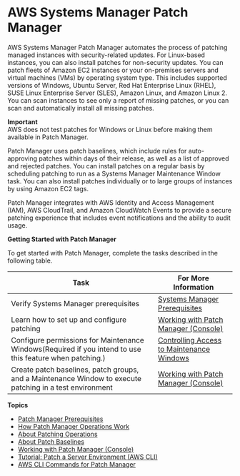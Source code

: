 # AWS Systems Manager Patch Manager<a name="systems-manager-patch"></a>

AWS Systems Manager Patch Manager automates the process of patching managed instances with security\-related updates\. For Linux\-based instances, you can also install patches for non\-security updates\. You can patch fleets of Amazon EC2 instances or your on\-premises servers and virtual machines \(VMs\) by operating system type\. This includes supported versions of Windows, Ubuntu Server, Red Hat Enterprise Linux \(RHEL\), SUSE Linux Enterprise Server \(SLES\), Amazon Linux, and Amazon Linux 2\. You can scan instances to see only a report of missing patches, or you can scan and automatically install all missing patches\. 

**Important**  
AWS does not test patches for Windows or Linux before making them available in Patch Manager\.

Patch Manager uses patch baselines, which include rules for auto\-approving patches within days of their release, as well as a list of approved and rejected patches\. You can install patches on a regular basis by scheduling patching to run as a Systems Manager Maintenance Window task\. You can also install patches individually or to large groups of instances by using Amazon EC2 tags\. 

Patch Manager integrates with AWS Identity and Access Management \(IAM\), AWS CloudTrail, and Amazon CloudWatch Events to provide a secure patching experience that includes event notifications and the ability to audit usage\.

**Getting Started with Patch Manager**

To get started with Patch Manager, complete the tasks described in the following table\.


| Task | For More Information | 
| --- | --- | 
|  Verify Systems Manager prerequisites  |  [Systems Manager Prerequisites](systems-manager-prereqs.md)  | 
|  Learn how to set up and configure patching  |  [Working with Patch Manager \(Console\)](sysman-patch-working.md)  | 
| Configure permissions for Maintenance Windows\(Required if you intend to use this feature when patching\.\) | [Controlling Access to Maintenance Windows](sysman-maintenance-permissions.md) | 
|  Create patch baselines, patch groups, and a Maintenance Window to execute patching in a test environment  |  [Working with Patch Manager \(Console\)](sysman-patch-working.md)  | 

**Topics**
+ [Patch Manager Prerequisites](patch-manager-prerequisites.md)
+ [How Patch Manager Operations Work](patch-manager-how-it-works.md)
+ [About Patching Operations](about-patching-operations.md)
+ [About Patch Baselines](about-patch-baselines.md)
+ [Working with Patch Manager \(Console\)](sysman-patch-working.md)
+ [Tutorial: Patch a Server Environment \(AWS CLI\)](sysman-patch-cliwalk.md)
+ [AWS CLI Commands for Patch Manager](patch-manager-cli-commands.md)